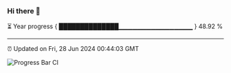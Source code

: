### Hi there 👋

⏳ Year progress { ██████████████▁▁▁▁▁▁▁▁▁▁▁▁▁▁▁▁ } 48.92 %

---

⏰ Updated on Fri, 28 Jun 2024 00:44:03 GMT

![Progress Bar CI](https://github.com/code-lakshay/GitHub-Actions-Demo/workflows/Progress%20Bar%20CI/badge.svg)
